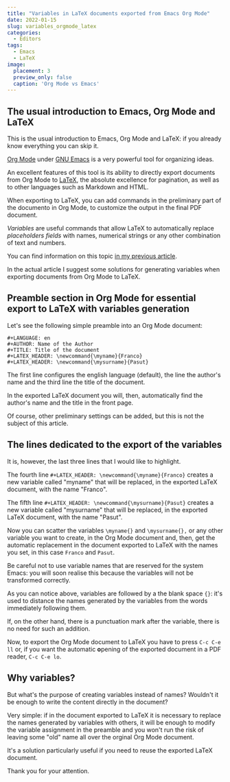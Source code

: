 ```yaml
---
title: "Variables in LaTeX documents exported from Emacs Org Mode"
date: 2022-01-15
slug: variables_orgmode_latex
categories:
  - Editors
tags:
  - Emacs
  - LaTeX
image:
  placement: 3
  preview_only: false 
  caption: 'Org Mode vs Emacs'
---
```





## The usual introduction to Emacs, Org Mode and LaTeX

This is the usual introduction to Emacs, Org Mode and LaTeX: if you already know everything you can skip it.

[Org Mode](https://orgmode.org/) under [GNU Emacs](https://www.gnu.org/software/emacs/) is a very powerful tool for organizing ideas.

An excellent features of this tool is its ability to directly export documents from Org Mode to [LaTeX](https://www.latex-project.org/about/), the absolute excellence for pagination, as well as to other languages such as Markdown and HTML.

When exporting to LaTeX, you can add commands in the preliminary part of the documento in Org Mode, to customize the output in the final PDF document.

_Variables_ are useful commands that allow LaTeX to automatically replace _placeholders fields_ with names, numerical strings or any other combination of text and numbers.

You can find information on this topic [in my previous article](https://francopasut.netlify.app/post/latex_variables/).

In the actual article I suggest some solutions for generating variables when exporting documents from Org Mode to LaTeX.

## Preamble section in Org Mode for essential export to LaTeX with variables generation

Let's see the following simple preamble into an Org Mode document:

```
#+LANGUAGE: en
#+AUTHOR: Name of the Author
#+TITLE: Title of the document
#+LATEX_HEADER: \newcommand{\myname}{Franco}
#+LATEX_HEADER: \newcommand{\mysurname}{Pasut}
```

The first line configures the english language (default), the line the author's name and the third line the title of the document.

In the exported LaTeX document you will, then, automatically find the author's name and the title in the front page.

Of course, other preliminary settings can be added, but this is not the subject of this article.

## The lines dedicated to the export of the variables

It is, however, the last three lines that I would like to highlight.

The fourth line `#+LATEX_HEADER: \newcommand{\myname}{Franco}` creates a new variable called "myname" that will be replaced,  in the exported LaTeX document, with the name "Franco".

The fifth line `#+LATEX_HEADER: \newcommand{\mysurname}{Pasut}` creates a new variable called "mysurname" that will be replaced,  in the exported LaTeX document, with the name "Pasut".

Now you can scatter the variables `\myname{}` and `\mysurname{},` or any other variable you want to create, in the Org Mode document and, then, get the automatic replacement in the document exported to LaTeX with the names  you set, in this case `Franco` and `Pasut`.

Be careful not to use variable names that are reserved for the system Emacs: you will soon realise this because the variables will not be transformed correctly.

As you can notice above, variables are followed by a the blank space `{}`: it's used to distance the names generated by the variables from the words immediately following them.

If, on the other hand, there is a punctuation mark after the variable, there is no need for such an addition.

Now, to export the Org Mode document to LaTeX you have to press `C-c C-e ll` or, if you want the automatic **o**pening of the exported document in a PDF reader, `C-c C-e lo`.

## Why variables?

But what's the purpose of creating variables instead of names? Wouldn't it be enough to write the content directly in the document?

Very simple: if in the document exported to LaTeX it is necessary to replace the names generated by variables with others, it will be enough to modify the variable assignment in the preamble and you won't run the risk of leaving some "old" name all over the orginal Org Mode document. 

It's a solution particularly useful if you need to reuse the exported LaTeX document. 

Thank you for your attention.
